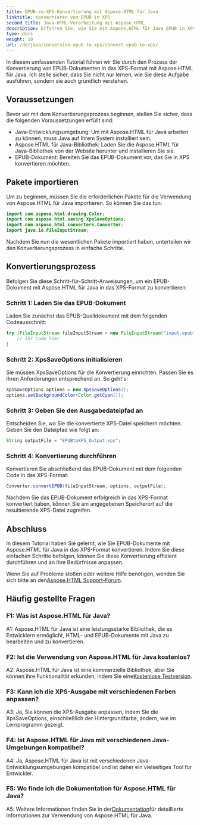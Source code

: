 ```yaml
---
title: EPUB-zu-XPS-Konvertierung mit Aspose.HTML für Java
linktitle: Konvertieren von EPUB in XPS
second_title: Java-HTML-Verarbeitung mit Aspose.HTML
description: Erfahren Sie, wie Sie mit Aspose.HTML für Java EPUB in XPS konvertieren. Schritt-für-Schritt-Anleitung mit Codebeispielen. Entdecken Sie die Funktionen von Aspose.HTML.
type: docs
weight: 10
url: /de/java/conversion-epub-to-xps/convert-epub-to-xps/
---
```

In diesem umfassenden Tutorial führen wir Sie durch den Prozess der Konvertierung von EPUB-Dokumenten in das XPS-Format mit Aspose.HTML für Java. Ich stelle sicher, dass Sie nicht nur lernen, wie Sie diese Aufgabe ausführen, sondern sie auch gründlich verstehen. 

## Voraussetzungen

Bevor wir mit dem Konvertierungsprozess beginnen, stellen Sie sicher, dass die folgenden Voraussetzungen erfüllt sind:

- Java-Entwicklungsumgebung: Um mit Aspose.HTML für Java arbeiten zu können, muss Java auf Ihrem System installiert sein.
- Aspose.HTML für Java-Bibliothek: Laden Sie die Aspose.HTML für Java-Bibliothek von der Website herunter und installieren Sie sie.
- EPUB-Dokument: Bereiten Sie das EPUB-Dokument vor, das Sie in XPS konvertieren möchten.

## Pakete importieren

Um zu beginnen, müssen Sie die erforderlichen Pakete für die Verwendung von Aspose.HTML für Java importieren. So können Sie das tun:

```java
import com.aspose.html.drawing.Color;
import com.aspose.html.saving.XpsSaveOptions;
import com.aspose.html.converters.Converter;
import java.io.FileInputStream;
```

Nachdem Sie nun die wesentlichen Pakete importiert haben, unterteilen wir den Konvertierungsprozess in einfache Schritte.

## Konvertierungsprozess

Befolgen Sie diese Schritt-für-Schritt-Anweisungen, um ein EPUB-Dokument mit Aspose.HTML für Java in das XPS-Format zu konvertieren:

### Schritt 1: Laden Sie das EPUB-Dokument

Laden Sie zunächst das EPUB-Quelldokument mit dem folgenden Codeausschnitt:

```java
try (FileInputStream fileInputStream = new FileInputStream("input.epub")) {
    // Ihr Code hier
}
```

### Schritt 2: XpsSaveOptions initialisieren

Sie müssen XpsSaveOptions für die Konvertierung einrichten. Passen Sie es Ihren Anforderungen entsprechend an. So geht's:

```java
XpsSaveOptions options = new XpsSaveOptions();
options.setBackgroundColor(Color.getCyan());
```

### Schritt 3: Geben Sie den Ausgabedateipfad an

Entscheiden Sie, wo Sie die konvertierte XPS-Datei speichern möchten. Geben Sie den Dateipfad wie folgt an:

```java
String outputFile = "EPUBtoXPS_Output.xps";
```

### Schritt 4: Konvertierung durchführen

Konvertieren Sie abschließend das EPUB-Dokument mit dem folgenden Code in das XPS-Format:

```java
Converter.convertEPUB(fileInputStream, options, outputFile);
```

Nachdem Sie das EPUB-Dokument erfolgreich in das XPS-Format konvertiert haben, können Sie am angegebenen Speicherort auf die resultierende XPS-Datei zugreifen.

## Abschluss

In diesem Tutorial haben Sie gelernt, wie Sie EPUB-Dokumente mit Aspose.HTML für Java in das XPS-Format konvertieren. Indem Sie diese einfachen Schritte befolgen, können Sie diese Konvertierung effizient durchführen und an Ihre Bedürfnisse anpassen.

 Wenn Sie auf Probleme stoßen oder weitere Hilfe benötigen, wenden Sie sich bitte an den[Aspose.HTML Support-Forum](https://forum.aspose.com/).

## Häufig gestellte Fragen

### F1: Was ist Aspose.HTML für Java?

A1: Aspose.HTML für Java ist eine leistungsstarke Bibliothek, die es Entwicklern ermöglicht, HTML- und EPUB-Dokumente mit Java zu bearbeiten und zu konvertieren.

### F2: Ist die Verwendung von Aspose.HTML für Java kostenlos?

 A2: Aspose.HTML für Java ist eine kommerzielle Bibliothek, aber Sie können ihre Funktionalität erkunden, indem Sie eine[Kostenlose Testversion](https://releases.aspose.com/).

### F3: Kann ich die XPS-Ausgabe mit verschiedenen Farben anpassen?

A3: Ja, Sie können die XPS-Ausgabe anpassen, indem Sie die XpsSaveOptions, einschließlich der Hintergrundfarbe, ändern, wie im Lernprogramm gezeigt.

### F4: Ist Aspose.HTML für Java mit verschiedenen Java-Umgebungen kompatibel?

A4: Ja, Aspose.HTML für Java ist mit verschiedenen Java-Entwicklungsumgebungen kompatibel und ist daher ein vielseitiges Tool für Entwickler.

### F5: Wo finde ich die Dokumentation für Aspose.HTML für Java?

 A5: Weitere Informationen finden Sie in der[Dokumentation](https://reference.aspose.com/html/java/)für detaillierte Informationen zur Verwendung von Aspose.HTML für Java.